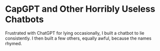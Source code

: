 # CapGPT and Other Horribly Useless Chatbots

Frustrated with ChatGPT for lying occasionally, I built a chatbot to lie consistently. I then built a few others, equally awful, because the names rhymed.
